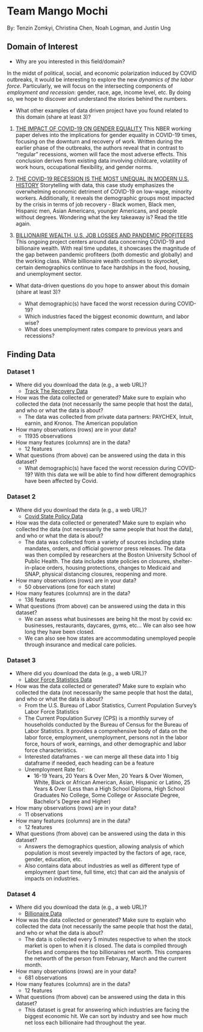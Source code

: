 # Team Mango Mochi
By: Tenzin Zomkyi, Christina Chen, Noah Logman, and Justin Ung
## Domain of Interest
- Why are you interested in this field/domain?

In the midst of political, social, and economic polarization induced by COVID outbreaks, it would be interesting to explore the new *dynamics of the labor force*. Particularly, we will focus on the intersecting components of *employment and recession*: gender, race, age, income level, etc. By doing so, we hope to discover and understand the stories behind the numbers.

- What other examples of data driven project have you found related to this domain (share at least 3)?

1. [THE IMPACT OF COVID-19 ON GENDER EQUALITY](https://www.nber.org/system/files/working_papers/w26947/w26947.pdf)
This NBER working paper delves into the implications for gender equality in COVID-19 times, focusing on the downturn and recovery of work. Written during the earlier phase of the outbreaks, the authors reveal that in contrast to “regular” recessions, women will face the most adverse effects. This conclusion derives from existing data involving childcare, volatility of work hours, occupational flexibility, and gender norms.

2. [THE COVID-19 RECESSION IS THE MOST UNEQUAL IN MODERN U.S. HISTORY](https://www.washingtonpost.com/graphics/2020/business/coronavirus-recession-equality/)
Storytelling with data, this case study emphasizes the overwhelming economic detriment of COVID-19 on low-wage, minority workers. Additionally, it reveals the demographic groups most impacted by the crisis in terms of job recovery - Black women, Black men, Hispanic men, Asian Americans, younger Americans, and people without degrees. Wondering what the key takeaway is? Read the title again.

3. [BILLIONAIRE WEALTH, U.S. JOB LOSSES AND PANDEMIC PROFITEERS](https://inequality.org/great-divide/updates-billionaire-pandemic/)
This ongoing project centers around data concerning COVID-19 and billionaire wealth. With real time updates, it showcases the magnitude of the gap between pandemic profiteers (both domestic and globally) and the working class. While billionaire wealth continues to skyrocket, certain demographics continue to face hardships in the food, housing, and unemployment sector.

- What data-driven questions do you hope to answer about this domain (share at least 3)?

  - What demographic(s) have faced the worst recession during COVID-19?
  - Which industries faced the biggest economic downturn, and labor wise?
  - What does unemployment rates compare to previous years and recessions?

## Finding Data
### Dataset 1
- Where did you download the data (e.g., a web URL)?
   - [Track The Recovery Data](https://tracktherecovery.org/)
- How was the data collected or generated? Make sure to explain who collected the data (not necessarily the same people that host the data), and who or what the data is about?
   - The data was collected from private data partners: PAYCHEX, Intuit, earnin, and Kronos. The American population
- How many observations (rows) are in your data?
   - 11935 observations
- How many features (columns) are in the data?
   - 12 features
- What questions (from above) can be answered using the data in this dataset?
   - What demographic(s) have faced the worst recession during COVID-19? With this data we will be able to find how different demographics have been affected by Covid.

### Dataset 2
- Where did you download the data (e.g., a web URL)?
   - [Covid State Policy Data](https://www.openicpsr.org/openicpsr/project/119446/version/V38/view?path=/openicpsr/119446/fcr:versions/V38)
- How was the data collected or generated? Make sure to explain who collected the data (not necessarily the same people that host the data), and who or what the data is about?
   - The data was collected from a variety of sources including state mandates, orders, and official governor press releases. The data was then compiled by researchers at the Boston University School of Public Health. The data includes state policies on closures, shelter-in-place orders, housing protections, changes to Medicaid and SNAP, physical distancing closures, reopening and more.
- How many observations (rows) are in your data?
   - 50 observations (one for each state)
- How many features (columns) are in the data?
   - 136 features
- What questions (from above) can be answered using the data in this dataset?
   - We can assess what businesses are being hit the most by covid ex: businesses, restaurants, daycares, gyms, etc… We can also see how long they have been closed.
   - We can also see how states are accommodating unemployed people through insurance and  medical care policies.


### Dataset 3
- Where did you download the data (e.g., a web URL)?
   - [Labor Force Statistics Data](https://data.bls.gov/cgi-bin/surveymost?ln )
- How was the data collected or generated? Make sure to explain who collected the data (not necessarily the same people that host the data), and who or what the data is about?
   - From the U.S. Bureau of Labor Statistics, Current Population Survey’s Labor Force Statistics
   - The Current Population Survey (CPS) is a monthly survey of households conducted by the Bureau of Census for the Bureau of Labor Statistics. It provides a comprehensive body of data on the labor force, employment, unemployment, persons not in the labor force, hours of work, earnings, and other demographic and labor force characteristics.
   - Interested dataframes - we can merge all these data into 1 big dataframe if needed, each heading can be a feature
   - Unemployment Rate for:
      - 16-19 Years, 20 Years & Over Men, 20 Years & Over Women, White, Black or African American, Asian, Hispanic or Latino, 25 Years & Over (Less than a High School Diploma, High School Graduates No College, Some College or Associate Degree, Bachelor's Degree and Higher)
- How many observations (rows) are in your data?
   - 11 observations
- How many features (columns) are in the data?
   - 12 features
- What questions (from above) can be answered using the data in this dataset?
   - Answers the demographics question, allowing analysis of which population is most severely impacted by the factors of age, race, gender, education, etc.
   - Also contains data about industries as well as different type of employment (part time, full time, etc) that can aid the analysis of impacts on industries.


### Dataset 4
- Where did you download the data (e.g., a web URL)?
   - [Billionaire Data](https://docs.google.com/spreadsheets/d/1GcxHDqshl4b57ZgZd8OZ9O1d-BhyqTLcWo_emqVYvP0/edit)
- How was the data collected or generated? Make sure to explain who collected the data (not necessarily the same people that host the data), and who or what the data is about?
   - The data is collected every 5 minutes respective to when the stock market is open to when it is closed. The data is compiled through Forbes and compares the top billionaires net worth. This compares the networth of the person from February, March and the current month.
- How many observations (rows) are in your data?
   - 681 observations
- How many features (columns) are in the data?
   - 12 features
- What questions (from above) can be answered using the data in this dataset?
   - This dataset is great for answering which industries are facing the biggest economic hit. We can sort by industry and see how much net loss each billionaire had throughout the year.
